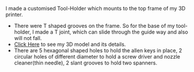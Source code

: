 I made a customised Tool-Holder which mounts to the top frame of my 3D printer. 
- There were T shaped grooves on the frame. So for the base of my tool-holder, I made a T joint, which can slide through the guide way and also will not fall.
- [Click Here](https://cad.onshape.com/documents/09106dff0597cf5e183bec3c/w/b1678d630c2154d7c311cff8/e/bda40981a323daa7d21a9451) to see my 3D model and its details.
- There are 5 hexagonal shaped holes to hold the allen keys in place, 2 circular holes of different diameter to hold a screw driver and nozzle cleaner(thin needle), 2 slant grooves to hold two spanners. 
